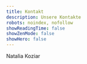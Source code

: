 ```yaml
---
title: Kontakt
description: Unsere Kontakte
robots: noindex, nofollow
showReadingTime: false
showZenMode: false
showHero: false
---
```


Natalia Koziar

